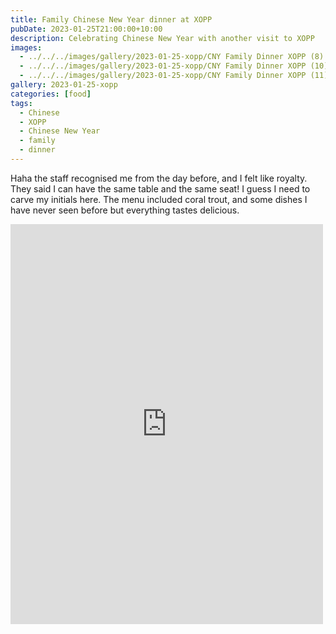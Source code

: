 ```yaml
---
title: Family Chinese New Year dinner at XOPP
pubDate: 2023-01-25T21:00:00+10:00
description: Celebrating Chinese New Year with another visit to XOPP
images:
  - ../../../images/gallery/2023-01-25-xopp/CNY Family Dinner XOPP (8).jpeg
  - ../../../images/gallery/2023-01-25-xopp/CNY Family Dinner XOPP (10).jpeg
  - ../../../images/gallery/2023-01-25-xopp/CNY Family Dinner XOPP (11).jpeg
gallery: 2023-01-25-xopp
categories: [food]
tags:
  - Chinese
  - XOPP
  - Chinese New Year
  - family
  - dinner
---
```


Haha the staff recognised me from the day before, and I felt like royalty. They said I can have the same table and the same seat! I guess I need to carve my initials here. The menu included coral trout, and some dishes I have never seen before but everything tastes delicious.

<iframe src="https://www.facebook.com/plugins/post.php?href=https%3A%2F%2Fwww.facebook.com%2Fchris1.tham%2Fposts%2Fpfbid022KYCbPxTwbb7ogcC1gkj9LeKSN2ddiTkJorPejez7ug5jQmeEiMPErnFYtvQrkHTl&show_text=true&width=500" width="500" height="640" style="border:none;overflow:hidden" scrolling="no" frameborder="0" allowfullscreen="true" allow="autoplay; clipboard-write; encrypted-media; picture-in-picture; web-share"></iframe>
